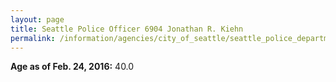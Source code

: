 ```yaml
---
layout: page
title: Seattle Police Officer 6904 Jonathan R. Kiehn
permalink: /information/agencies/city_of_seattle/seattle_police_department/copbook/6904/
---
```


**Age as of Feb. 24, 2016:** 40.0
